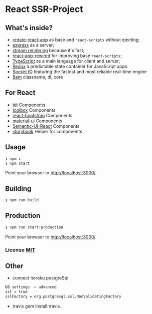 # React SSR-Project

## What's inside?

- [create-react-app](https://github.com/facebook/create-react-app) as base and `react-scripts` without ejecting;
- [express](https://github.com/expressjs/express) as a server;
- [stream rendering](https://reactjs.org/docs/react-dom-server.html#rendertonodestream) because it's fast;
- [react-app-rewired](https://github.com/timarney/react-app-rewired) for improving base `react-scripts`;
- [TypeScript](https://www.typescriptlang.org/) as a main language for client and server;
- [Redux](https://github.com/reduxjs/redux) a predictable state container for JavaScript apps.
- [Socket IO](https://github.com/socketio/socket.io) featuring the fastest and most reliable real-time engine
- [Bem](https://github.com/bem/bem-react) classname, di, core

## For React
- [bit](https://github.com/teambit/bit) Components
- [toolbox](https://github.com/react-toolbox/react-toolbox) Components
- [react-bootstrap](https://github.com/react-bootstrap/react-bootstrap) Components
- [material-ui](https://github.com/mui-org/material-ui) Components
- [Semantic-UI-React](https://github.com/Semantic-Org/Semantic-UI-React) Components
- [storybook](https://github.com/storybooks/storybook) Helper for components


## Usage

``` bash
❯ npm i
❯ npm start
```

Point your browser to [http://localhost:3000/](http://localhost:3000/). 

## Building

``` bash
❯ npm run build
```

## Production

``` bash
❯ npm run start:production
```

Point your browser to [http://localhost:3000/](http://localhost:3000/).

### License [MIT](LICENSE)


## Other
- connect heroku postgreSql

``` bash
DB settings -> advanced
ssl = true
sslFactory = org.postgresql.ssl.NonValidatingFactory
```

- travis 
gem install travis.
